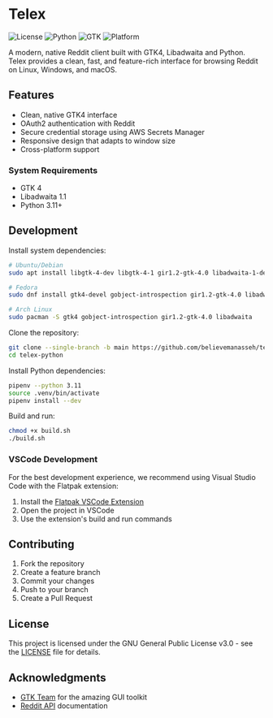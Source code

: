 # Telex

![License](https://img.shields.io/badge/license-GPL--3.0-blue.svg)
![Python](https://img.shields.io/badge/python-3.11+-blue.svg)
![GTK](https://img.shields.io/badge/gtk-4.0-green.svg)
![Platform](https://img.shields.io/badge/platform-Linux%20|%20Windows%20|%20macOS-lightgrey.svg)

A modern, native Reddit client built with GTK4, Libadwaita and Python. Telex provides a clean, fast, and feature-rich interface for browsing Reddit on Linux, Windows, and macOS.

## Features

- Clean, native GTK4 interface
- OAuth2 authentication with Reddit
- Secure credential storage using AWS Secrets Manager
- Responsive design that adapts to window size
- Cross-platform support

### System Requirements

- GTK 4
- Libadwaita 1.1
- Python 3.11+

## Development

Install system dependencies:

```bash
# Ubuntu/Debian
sudo apt install libgtk-4-dev libgtk-4-1 gir1.2-gtk-4.0 libadwaita-1-dev

# Fedora
sudo dnf install gtk4-devel gobject-introspection gir1.2-gtk-4.0 libadwaita-devel

# Arch Linux
sudo pacman -S gtk4 gobject-introspection gir1.2-gtk-4.0 libadwaita
```

Clone the repository:

```bash
git clone --single-branch -b main https://github.com/believemanasseh/telex-python
cd telex-python
```

Install Python dependencies:

```bash
pipenv --python 3.11
source .venv/bin/activate
pipenv install --dev
```

Build and run:

```bash
chmod +x build.sh
./build.sh
```

### VSCode Development

For the best development experience, we recommend using Visual Studio Code with the Flatpak extension:

1. Install the [Flatpak VSCode Extension](https://marketplace.visualstudio.com/items?itemName=bilelmoussaoui.flatpak-vscode)
2. Open the project in VSCode
3. Use the extension's build and run commands

## Contributing

1. Fork the repository
2. Create a feature branch
3. Commit your changes
4. Push to your branch
5. Create a Pull Request

## License

This project is licensed under the GNU General Public License v3.0 - see the [LICENSE](LICENSE) file for details.

## Acknowledgments

- [GTK Team](https://gtk.org/) for the amazing GUI toolkit
- [Reddit API](https://www.reddit.com/dev/api/) documentation
